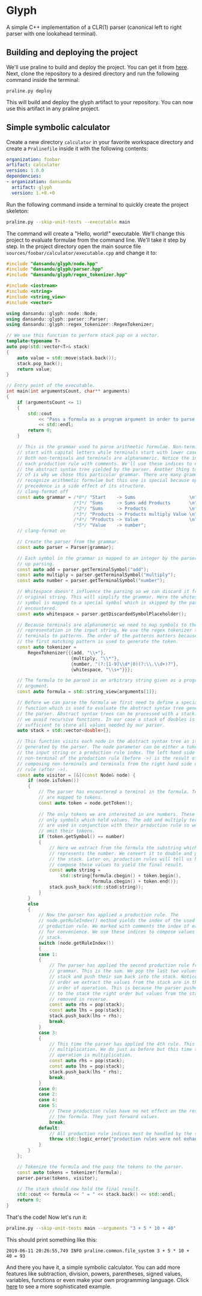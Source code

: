 # Glyph
A simple C++ implementation of a CLR(1) parser (canonical left to right parser with one lookahead terminal).
## Building and deploying the project
We'll use praline to build and deploy the project. You can get it from [here](https://github.com/dansandu/praline). Next, clone the repository to a desired directory and run the following command inside the terminal:
```
praline.py deploy
```
This will build and deploy the glyph artifact to your repository. You can now use this artifact in any praline project.
## Simple symbolic calculator
Create a new directory `calculator` in your favorite workspace directory and create a `Pralinefile` inside it with the following contents:
```yaml
organization: foobar
artifact: calculator
version: 1.0.0
dependencies:
- organization: dansandu
  artifact: glyph
  version: 1.+0.+0
```
Run the following command inside a terminal to quickly create the project skeleton:
```bash
praline.py --skip-unit-tests --executable main
```
The command will create a "Hello, world!" executable. We'll change this project to evaluate formulae from the command line. We'll take it step by step. In the project directory open the main source file `sources/foobar/calculator/executable.cpp` and change it to:
```cpp
#include "dansandu/glyph/node.hpp"
#include "dansandu/glyph/parser.hpp"
#include "dansandu/glyph/regex_tokenizer.hpp"

#include <iostream>
#include <string>
#include <string_view>
#include <vector>

using dansandu::glyph::node::Node;
using dansandu::glyph::parser::Parser;
using dansandu::glyph::regex_tokenizer::RegexTokenizer;

// We use this function to perform stack pop on a vector.
template<typename T>
auto pop(std::vector<T>& stack)
{
    auto value = std::move(stack.back());
    stack.pop_back();
    return value;
}

// Entry point of the executable.
int main(int argumentsCount, char** arguments)
{
    if (argumentsCount <= 1)
    {
        std::cout
            << "Pass a formula as a program argument in order to parse it!"
            << std::endl;
        return 0;
    }

    // This is the grammar used to parse arithmetic formulae. Non-terminals
    // start with capital letters while terminals start with lower case letters.
    // Both non-terminals and terminals are alphanumeric. Notice the indexing of
    // each production rule with comments. We'll use these indices to evaluate
    // the abstract syntax tree yielded by the parser. Another thing to be aware
    // of is why we chose this particular grammar. There are many grammars which
    // recognize arithmetic formulae but this one is special because operator
    // precedence is a side effect of its structure.
    // clang-format off
    const auto grammar = /*0*/ "Start    -> Sums                    \n"
                         /*1*/ "Sums     -> Sums add Products       \n"
                         /*2*/ "Sums     -> Products                \n"
                         /*3*/ "Products -> Products multiply Value \n"
                         /*4*/ "Products -> Value                   \n"
                         /*5*/ "Value    -> number";
    // clang-format on

    // Create the parser from the grammar.
    const auto parser = Parser{grammar};

    // Each symbol in the grammar is mapped to an integer by the parser to speed
    // up parsing.
    const auto add = parser.getTerminalSymbol("add");
    const auto multiply = parser.getTerminalSymbol("multiply");
    const auto number = parser.getTerminalSymbol("number");

    // Whitespace doesn't influence the parsing so we can discard it from the
    // original string. This will simplify the grammar. Here the whitespace
    // symbol is mapped to a special symbol which is skipped by the parser when
    // encountered.
    const auto whitespace = parser.getDiscardedSymbolPlaceholder();

    // Because terminals are alphanumeric we need to map symbols to their actual
    // representation in the input string. We use the regex tokenizer to map
    // terminals to patterns. The order of the patterns matters because only
    // the first matching pattern is used to generate the token.
    const auto tokenizer =
        RegexTokenizer{{{add, "\\+"},
                        {multiply, "\\*"},
                        {number, "(?:[1-9]\\d*|0)(?:\\.\\d+)?"},
                        {whitespace, "\\s+"}}};

    // The formula to be parsed is an arbitrary string given as a program
    // argument.
    const auto formula = std::string_view{arguments[1]};

    // Before we can parse the formula we first need to define a special
    // function which is used to evaluate the abstract syntax tree generated by
    // the parser. Abstract syntax trees can be processed with a stack. This way
    // we avoid recursive functions. In our case a stack of doubles is
    // sufficient to store all values needed by our parser.
    auto stack = std::vector<double>{};

    // This function visits each node in the abstract syntax tree as it is
    // generated by the parser. The node parameter can be either a token from
    // the input string or a production rule index. The left hand side
    // non-terminal of the production rule (before ->) is the result of
    // composing non-terminals and terminals from the right hand side of the
    // rule (after ->).
    const auto visitor = [&](const Node& node) {
        if (node.isToken())
        {
            // The parser has encountered a terminal in the formula. Terminals
            // are mapped to tokens.
            const auto token = node.getToken();
            
            // The only tokens we are interested in are numbers. These are the
            // only symbols which hold values. The add and multiply terminals
            // are used in conjunction with their production rule so we can
            // omit their tokens.
            if (token.getSymbol() == number)
            {
                // Here we extract from the formula the substring which
                // represents the number. We convert it to double and push it to
                // the stack. Later on, production rules will tell us how to
                // compose these values to yield the final result.
                const auto string =
                    std::string{formula.cbegin() + token.begin(),
                                formula.cbegin() + token.end()};
                stack.push_back(std::stod(string));
            }
        }
        else
        {
            // Now the parser has applied a production rule. The
            // node.getRuleIndex() method yields the index of the used
            // production rule. We marked with comments the index of each rule
            // for convenience. We use these indices to compose values from the
            // stack.
            switch (node.getRuleIndex())
            {
            case 1:
            {
                // The parser has applied the second production rule from the
                // grammar. This is the sum. We pop the last two values from the
                // stack and push their sum back into the stack. Notice that the
                // order we extract the values from the stack are in the reverse
                // order of operation. This is because the parser pushes values
                // to the stack the right order but values from the stack are
                // removed in reverse.
                const auto rhs = pop(stack);
                const auto lhs = pop(stack);
                stack.push_back(lhs + rhs);
                break;
            }
            case 3:
            {
                // This time the parser has applied the 4th rule. This is the
                // multiplication. We do just as before but this time the
                // operation is multiplication.
                const auto rhs = pop(stack);
                const auto lhs = pop(stack);
                stack.push_back(lhs * rhs);
                break;
            }
            case 0:
            case 2:
            case 4:
            case 5:
                // These production rules have no net effect on the result of
                // the formula. They just forward values.
                break;
            default:
                // All production rule indices must be handled by the switch.
                throw std::logic_error{"production rules were not exhausted"};
            }
        }
    };

    // Tokenize the formula and the pass the tokens to the parser.
    const auto tokens = tokenizer(formula);
    parser.parse(tokens, visitor);

    // The stack should now hold the final result.
    std::cout << formula << " = " << stack.back() << std::endl;
    return 0;
}
```
That's the code! Now let's run it:
```bash
praline.py --skip-unit-tests main --arguments "3 + 5 * 10 + 40"
```
This should print something like this:
```
2019-06-11 20:26:55,749 INFO praline.common.file_system 3 + 5 * 10 + 40 = 93
```
And there you have it, a simple symbolic calculator. You can add more features like subtraction, division, powers, parentheses, signed values, variables, functions or even make your own programming language. Click [here](https://github.com/dansandu/glyph/blob/develop/sources/dansandu/glyph/parser.test.cpp) to see a more sophisticated example.

